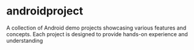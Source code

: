 # androidproject
A collection of Android demo projects showcasing various features and concepts. Each project is designed to provide hands-on experience and understanding 
